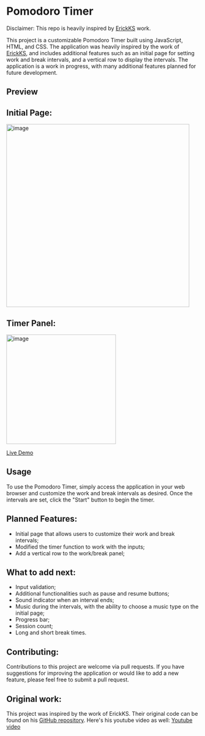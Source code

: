 # Pomodoro Timer
Disclaimer: This repo is heavily inspired by [ErickKS](https://github.com/ErickKS/pomodoro-timer) work.

This project is a customizable Pomodoro Timer built using JavaScript, HTML, and CSS. The application was heavily inspired by the work of [ErickKS](https://github.com/ErickKS/pomodoro-timer), and includes additional features such as an initial page for setting work and break intervals, and a vertical row to display the intervals. The application is a work in progress, with many additional features planned for future development.

## Preview
## Initial Page:
 <img width="478" alt="image" src="https://user-images.githubusercontent.com/113793178/218610709-3af8bb61-bbe1-4ab3-bb97-b241c694e29c.png">
 
## Timer Panel:
 <img width="286" alt="image" src="https://user-images.githubusercontent.com/113793178/218611006-93c60d96-d5f5-4ad7-b6b3-0cb53dc2029c.png">

[Live Demo](https://03kiko.github.io/Pomodoro-Timer/)

## Usage
To use the Pomodoro Timer, simply access the application in your web browser and customize the work and break intervals as desired. Once the intervals are set, click the "Start" button to begin the timer.

## Planned Features:
- Initial page that allows users to customize their work and break intervals;
- Modified the timer function to work with the inputs;
- Add a vertical row to the work/break panel;

## What to add next:
- Input validation;
- Additional functionalities such as pause and resume buttons;
- Sound indicator when an interval ends;
- Music during the intervals, with the ability to choose a music type on the initial page;
- Progress bar;
- Session count;
- Long and short break times.   

## Contributing:
Contributions to this project are welcome via pull requests. If you have suggestions for improving the application or would like to add a new feature, please feel free to submit a pull request.

## Original work:
This project was inspired by the work of ErickKS. Their original code can be found on his [GitHub repository](https://github.com/ErickKS/pomodoro-timer). Here's his youtube video as well: [Youtube video](https://bit.ly/3Il5O3p)
